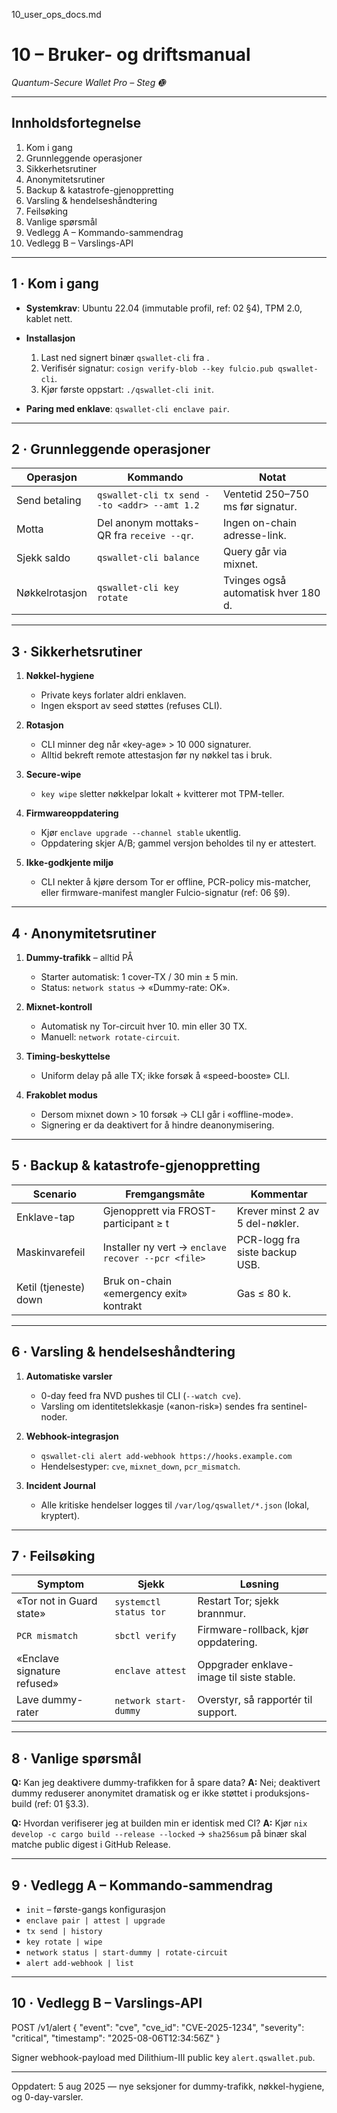 10\_user\_ops\_docs.md

# 10 – Bruker- og driftsmanual

*Quantum-Secure Wallet Pro – Steg ➓*

---

## Innholdsfortegnelse

1. Kom i gang
2. Grunnleggende operasjoner
3. Sikkerhetsrutiner
4. Anonymitetsrutiner
5. Backup & katastrofe-gjenoppretting
6. Varsling & hendelseshåndtering
7. Feilsøking
8. Vanlige spørsmål
9. Vedlegg A – Kommando-sammendrag
10. Vedlegg B – Varslings-API

---

## 1 · Kom i gang

* **Systemkrav**: Ubuntu 22.04 (immutable profil, ref: 02 §4), TPM 2.0, kablet nett.
* **Installasjon**

  1. Last ned signert binær `qswallet-cli` fra <mixnet-URL>.
  2. Verifisér signatur: `cosign verify-blob --key fulcio.pub qswallet-cli`.
  3. Kjør første oppstart: `./qswallet-cli init`.
* **Paring med enklave**: `qswallet-cli enclave pair`.

---

## 2 · Grunnleggende operasjoner

| Operasjon      | Kommando                                     | Notat                               |
| -------------- | -------------------------------------------- | ----------------------------------- |
| Send betaling  | `qswallet-cli tx send --to <addr> --amt 1.2` | Ventetid 250–750 ms før signatur.   |
| Motta          | Del anonym mottaks-QR fra `receive --qr`.    | Ingen on-chain adresse-link.        |
| Sjekk saldo    | `qswallet-cli balance`                       | Query går via mixnet.               |
| Nøkkelrotasjon | `qswallet-cli key rotate`                    | Tvinges også automatisk hver 180 d. |

---

## 3 · Sikkerhetsrutiner

1. **Nøkkel-hygiene**

   * Private keys forlater aldri enklaven.
   * Ingen eksport av seed støttes (refuses CLI).
2. **Rotasjon**

   * CLI minner deg når «key-age» > 10 000 signaturer.
   * Alltid bekreft remote attestasjon før ny nøkkel tas i bruk.
3. **Secure-wipe**

   * `key wipe` sletter nøkkelpar lokalt + kvitterer mot TPM-teller.
4. **Firmwareoppdatering**

   * Kjør `enclave upgrade --channel stable` ukentlig.
   * Oppdatering skjer A/B; gammel versjon beholdes til ny er attestert.
5. **Ikke-godkjente miljø**

   * CLI nekter å kjøre dersom Tor er offline, PCR-policy mis-matcher, eller firmware-manifest mangler Fulcio-signatur (ref: 06 §9).

---

## 4 · Anonymitetsrutiner

1. **Dummy-trafikk** – alltid PÅ

   * Starter automatisk: 1 cover-TX / 30 min ± 5 min.
   * Status: `network status` → «Dummy-rate: OK».
2. **Mixnet-kontroll**

   * Automatisk ny Tor-circuit hver 10. min eller 30 TX.
   * Manuell: `network rotate-circuit`.
3. **Timing-beskyttelse**

   * Uniform delay på alle TX; ikke forsøk å «speed-booste» CLI.
4. **Frakoblet modus**

   * Dersom mixnet down > 10 forsøk → CLI går i «offline-mode».
   * Signering er da deaktivert for å hindre deanonymisering.

---

## 5 · Backup & katastrofe-gjenoppretting

| Scenario              | Fremgangsmåte                                      | Kommentar                       |
| --------------------- | -------------------------------------------------- | ------------------------------- |
| Enklave-tap           | Gjenopprett via FROST-participant ≥ t              | Krever minst 2 av 5 del-nøkler. |
| Maskinvarefeil        | Installer ny vert → `enclave recover --pcr <file>` | PCR-logg fra siste backup USB.  |
| Ketil (tjeneste) down | Bruk on-chain «emergency exit» kontrakt            | Gas ≤ 80 k.                     |

---

## 6 · Varsling & hendelseshåndtering

1. **Automatiske varsler**

   * 0-day feed fra NVD pushes til CLI (`--watch cve`).
   * Varsling om identitetslekkasje («anon-risk») sendes fra sentinel-noder.
2. **Webhook-integrasjon**

   * `qswallet-cli alert add-webhook https://hooks.example.com`
   * Hendelsestyper: `cve`, `mixnet_down`, `pcr_mismatch`.
3. **Incident Journal**

   * Alle kritiske hendelser logges til `/var/log/qswallet/*.json` (lokal, kryptert).

---

## 7 · Feilsøking

| Symptom                     | Sjekk                  | Løsning                                   |
| --------------------------- | ---------------------- | ----------------------------------------- |
| «Tor not in Guard state»    | `systemctl status tor` | Restart Tor; sjekk brannmur.              |
| `PCR mismatch`              | `sbctl verify`         | Firmware-rollback, kjør oppdatering.      |
| «Enclave signature refused» | `enclave attest`       | Oppgrader enklave-image til siste stable. |
| Lave dummy-rater            | `network start-dummy`  | Overstyr, så rapportér til support.       |

---

## 8 · Vanlige spørsmål

**Q:** Kan jeg deaktivere dummy-trafikken for å spare data?
**A:** Nei; deaktivert dummy reduserer anonymitet dramatisk og er ikke støttet i produksjons-build (ref: 01 §3.3).

**Q:** Hvordan verifiserer jeg at builden min er identisk med CI?
**A:** Kjør `nix develop -c cargo build --release --locked` → `sha256sum` på binær skal matche public digest i GitHub Release.

---

## 9 · Vedlegg A – Kommando-sammendrag

* `init` – første-gangs konfigurasjon
* `enclave pair | attest | upgrade`
* `tx send | history`
* `key rotate | wipe`
* `network status | start-dummy | rotate-circuit`
* `alert add-webhook | list`

---

## 10 · Vedlegg B – Varslings-API

POST /v1/alert
{
  "event": "cve",
  "cve_id": "CVE-2025-1234",
  "severity": "critical",
  "timestamp": "2025-08-06T12:34:56Z"
}

Signer webhook-payload med Dilithium-III public key `alert.qswallet.pub`.

---

Oppdatert: 5 aug 2025 — nye seksjoner for dummy-trafikk, nøkkel-hygiene, og 0-day-varsler.
